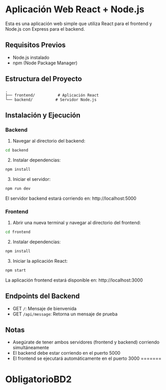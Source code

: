 # Aplicación Web React + Node.js

Esta es una aplicación web simple que utiliza React para el frontend y Node.js con Express para el backend.

## Requisitos Previos

- Node.js instalado
- npm (Node Package Manager)

## Estructura del Proyecto

```
.
├── frontend/          # Aplicación React
└── backend/          # Servidor Node.js
```

## Instalación y Ejecución

### Backend

1. Navegar al directorio del backend:
```bash
cd backend
```

2. Instalar dependencias:
```bash
npm install
```

3. Iniciar el servidor:
```bash
npm run dev
```

El servidor backend estará corriendo en: http://localhost:5000

### Frontend

1. Abrir una nueva terminal y navegar al directorio del frontend:
```bash
cd frontend
```

2. Instalar dependencias:
```bash
npm install
```

3. Iniciar la aplicación React:
```bash
npm start
```

La aplicación frontend estará disponible en: http://localhost:3000

## Endpoints del Backend

- GET `/`: Mensaje de bienvenida
- GET `/api/message`: Retorna un mensaje de prueba

## Notas

- Asegúrate de tener ambos servidores (frontend y backend) corriendo simultáneamente
- El backend debe estar corriendo en el puerto 5000
- El frontend se ejecutará automáticamente en el puerto 3000
=======
# ObligatorioBD2
